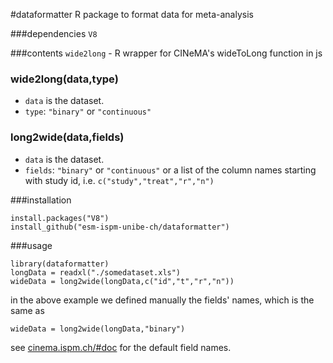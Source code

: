 #dataformatter
R package to format data for meta-analysis

###dependencies
`V8`

###contents
`wide2long` - R wrapper for CINeMA's wideToLong function in js

### wide2long(data,type)
- `data` is the dataset.
- `type`: `"binary"` or `"continuous"`

### long2wide(data,fields)
- `data` is the dataset.
- `fields`: `"binary"` or `"continuous"` or a list of the column names starting
  with study id, i.e. `c("study","treat","r","n")`


###installation
```
install.packages("V8")
install_github("esm-ispm-unibe-ch/dataformatter")
```

###usage
```
library(dataformatter)
longData = readxl("./somedataset.xls")
wideData = long2wide(longData,c("id","t","r","n"))
```
in the above example we defined manually the fields' names, which is the same as
```
wideData = long2wide(longData,"binary")
```
see <a href="http://cinema.ispm.ch/#doc" target="_blank">cinema.ispm.ch/#doc</a> for the default field names.

